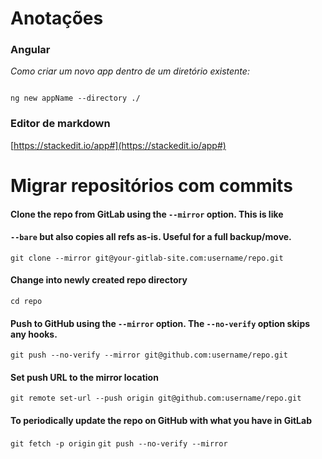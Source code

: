 
# Anotações

  

### Angular

_Como criar um novo app dentro de um diretório existente:_

```

ng new appName --directory ./

```

### Editor de markdown

[https://stackedit.io/app#](https://stackedit.io/app#)

  

# Migrar repositórios com commits

#### Clone the repo from GitLab using the `--mirror` option. This is like
#### `--bare` but also copies all refs as-is. Useful for a full backup/move.
```git clone --mirror git@your-gitlab-site.com:username/repo.git```
#### Change into newly created repo directory
```cd repo```
#### Push to GitHub using the `--mirror` option. The `--no-verify` option skips any hooks.
```git push --no-verify --mirror git@github.com:username/repo.git```
#### Set push URL to the mirror location
```git remote set-url --push origin git@github.com:username/repo.git```
#### To periodically update the repo on GitHub with what you have in GitLab
``` git fetch -p origin ```
```git push --no-verify --mirror```